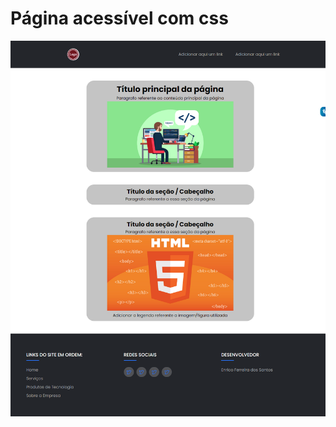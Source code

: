 # Página acessível com css

![preview](../img/127.0.0.1_5500_acessibilidade-pagina-css_index.html.png)
